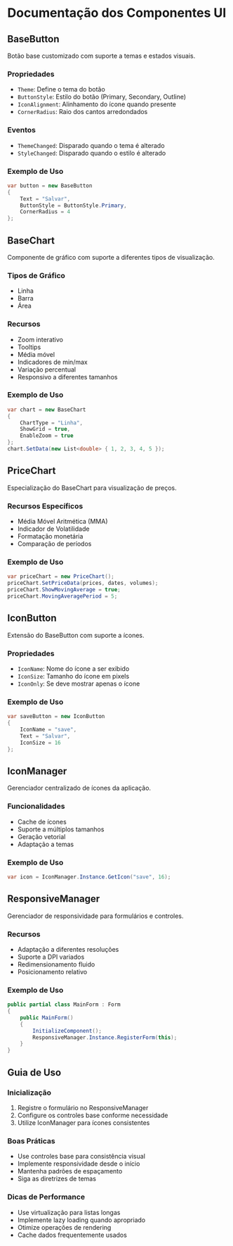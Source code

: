# Documentação dos Componentes UI

## BaseButton
Botão base customizado com suporte a temas e estados visuais.

### Propriedades
- `Theme`: Define o tema do botão
- `ButtonStyle`: Estilo do botão (Primary, Secondary, Outline)
- `IconAlignment`: Alinhamento do ícone quando presente
- `CornerRadius`: Raio dos cantos arredondados

### Eventos
- `ThemeChanged`: Disparado quando o tema é alterado
- `StyleChanged`: Disparado quando o estilo é alterado

### Exemplo de Uso
```csharp
var button = new BaseButton 
{
    Text = "Salvar",
    ButtonStyle = ButtonStyle.Primary,
    CornerRadius = 4
};
```

## BaseChart
Componente de gráfico com suporte a diferentes tipos de visualização.

### Tipos de Gráfico
- Linha
- Barra
- Área

### Recursos
- Zoom interativo
- Tooltips
- Média móvel
- Indicadores de min/max
- Variação percentual
- Responsivo a diferentes tamanhos

### Exemplo de Uso
```csharp
var chart = new BaseChart 
{
    ChartType = "Linha",
    ShowGrid = true,
    EnableZoom = true
};
chart.SetData(new List<double> { 1, 2, 3, 4, 5 });
```

## PriceChart
Especialização do BaseChart para visualização de preços.

### Recursos Específicos
- Média Móvel Aritmética (MMA)
- Indicador de Volatilidade
- Formatação monetária
- Comparação de períodos

### Exemplo de Uso
```csharp
var priceChart = new PriceChart();
priceChart.SetPriceData(prices, dates, volumes);
priceChart.ShowMovingAverage = true;
priceChart.MovingAveragePeriod = 5;
```

## IconButton
Extensão do BaseButton com suporte a ícones.

### Propriedades
- `IconName`: Nome do ícone a ser exibido
- `IconSize`: Tamanho do ícone em pixels
- `IconOnly`: Se deve mostrar apenas o ícone

### Exemplo de Uso
```csharp
var saveButton = new IconButton 
{
    IconName = "save",
    Text = "Salvar",
    IconSize = 16
};
```

## IconManager
Gerenciador centralizado de ícones da aplicação.

### Funcionalidades
- Cache de ícones
- Suporte a múltiplos tamanhos
- Geração vetorial
- Adaptação a temas

### Exemplo de Uso
```csharp
var icon = IconManager.Instance.GetIcon("save", 16);
```

## ResponsiveManager
Gerenciador de responsividade para formulários e controles.

### Recursos
- Adaptação a diferentes resoluções
- Suporte a DPI variados
- Redimensionamento fluido
- Posicionamento relativo

### Exemplo de Uso
```csharp
public partial class MainForm : Form 
{
    public MainForm() 
    {
        InitializeComponent();
        ResponsiveManager.Instance.RegisterForm(this);
    }
}
```

## Guia de Uso

### Inicialização
1. Registre o formulário no ResponsiveManager
2. Configure os controles base conforme necessidade
3. Utilize IconManager para ícones consistentes

### Boas Práticas
- Use controles base para consistência visual
- Implemente responsividade desde o início
- Mantenha padrões de espaçamento
- Siga as diretrizes de temas

### Dicas de Performance
- Use virtualização para listas longas
- Implemente lazy loading quando apropriado
- Otimize operações de rendering
- Cache dados frequentemente usados